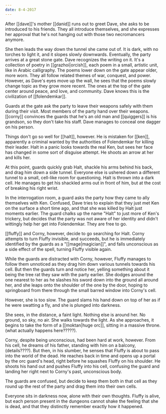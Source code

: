 ```yaml
---
date: 8-4-2017
---
```


After [[dave]]'s mother [[danid]] runs out to greet Dave, she asks to be
introduced to his friends. They all introduce themselves, and she expresses her
approval that he's not hanging out with those two necromancers anymore.

She then leads the way down the tunnel she came out of. It is dark, with no
torches to light it, and it slopes slowly downwards. Eventually, the party
arrives at a great stone gate. Dave recognizes the writing on it. It's a
collection of poetry in [[grazhoi|orcish]], each poem in a small, artistic
unit, like in Arabic calligraphy. The poems lower down on the gate appear
older, more worn. They all follow related themes of war, conquest, and power.
However, as Dave's eyes move up the wall, he sees that the poems slowly change
topic as they grow more recent. The ones at the top of the gate center around
peace, and love, and community. Dave knows this is the civilization of
[[folendemkar]].

Guards at the gate ask the party to leave their weapons safely with them during
their visit. Most members of the party hand over their weapons. [[corny]]
convinces the guards that he's an old man and [[quiggers]] is his grandson, so
they don't take his staff. Dave manages to conceal one dagger on his person.

Things don't go so well for [[halt]], however. He is mistaken for [[ken]],
apparently a criminal wanted by the authorities of Folendemkar for killing
their leader. Halt in a panic looks towards the real Ken, but sees her face has
changed in some sort of disguise attempt. He shoots an arrow at her and kills
her.

At this point, guards quickly grab Halt, shackle his arms behind his back, and
drag him down a side tunnel. Everyone else is ushered down a different tunnel
to a small, cell-like room for questioning. Halt is thrown into a dark cell.
He manages to get his shackled arms out in front of him, but at the cost of
breaking his right wrist.

In the interrogation room, a guard asks the party how they came to ally
themselves with Ken. Confused, Dave tries to explain that they just met Ken on
the surface a short time ago, and that she was killed by Halt just moments
earlier. The guard chalks up the name "Halt" to just more of Ken's trickery,
but decides that the party was not aware of her identity and didn't wittingly
help her get into Folendemkar. They are free to go.

[[fluffy]] and Corny, however, decide to go searching for Halt. Corny attempts
to turn Fluffy invisible, and succeeds, but he is immediately identified by the
guards as a "[[mage|magician]]", and falls unconscious as a side effect of the
spell, turning Fluffy visible again.

While the guards are distracted with Corny, however, Fluffy manages to follow
them unnoticed as they drag him down various tunnels towards his cell. But then
the guards turn and notice her, yelling something about it being the tree rat
they saw with the party earlier.  She dodges around the one nearest to her as
he slashes his sword down into the ground all around her, and she leaps onto
the shoulder of the one by the door, hoping to springboard from there through
the small barred window into Corny's cell.

However, she is too slow. The guard slams his hand down on top of her as if he
were swatting a fly, and she is plunged into darkness.

She sees, in the distance, a faint light. Nothing else is around her. No
ground, so sky, no air. She walks towards the light. As she approaches, it
begins to take the form of a [[moktan|huge orc]], sitting in a massive throne.
(what actually happens here?????).

Corny, despite being unconscious, had been hard at work, however. From his
cell, he dreams of his father, standing with him on a balcony, (details????).
But then, in his slumber, he senses that Fluffy is about to pass into the world
of the dead. He reaches back in time and opens up a portal by the orc guard's
head, right before he squashes Fluffy on his shoulder. He shoots his hand out
and pushes Fluffy into his cell, confusing the guard and landing her right next
to Corny's past, unconscious body.

The guards are confused, but decide to keep them both in that cell as they
round up the rest of the party and drag them into their own cells.

Everyone sits in darkness now, alone with their own thoughts. Fluffy is alive,
but each person present in the dungeons cannot shake the feeling that she is
dead, and that they distinctly remember exactly how it happened.
